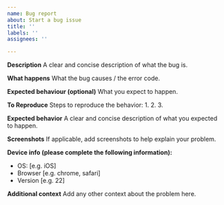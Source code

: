 ```yaml
---
name: Bug report
about: Start a bug issue
title: ''
labels: ''
assignees: ''

---
```


**Description**
A clear and concise description of what the bug is.

**What happens**
What the bug causes / the error code.

**Expected behaviour (optional)**
What you expect to happen.

**To Reproduce**
Steps to reproduce the behavior:
1.
2.
3.

**Expected behavior**
A clear and concise description of what you expected to happen.

**Screenshots**
If applicable, add screenshots to help explain your problem.

**Device info (please complete the following information):**
 - OS: [e.g. iOS]
 - Browser [e.g. chrome, safari]
 - Version [e.g. 22]


**Additional context**
Add any other context about the problem here.
